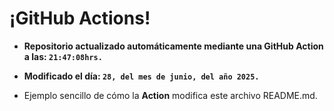 # ¡GitHub Actions!
* **Repositorio actualizado automáticamente mediante una GitHub Action a las: `21:47:08hrs.`**
* **Modificado el día: `28, del mes de junio, del año 2025.`**

* Ejemplo sencillo de cómo la **Action** modifica este archivo README.md.
